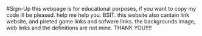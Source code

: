 #Sign-Up
this webpage is for educational porposes, if you want to copy my code ill be pleased. help me help you. BSIT.
this website also cantain link website, and pireted game links and sofware links.
the backgrounds image, web links and the definitions are not mine.
THANK YOU!!!!

